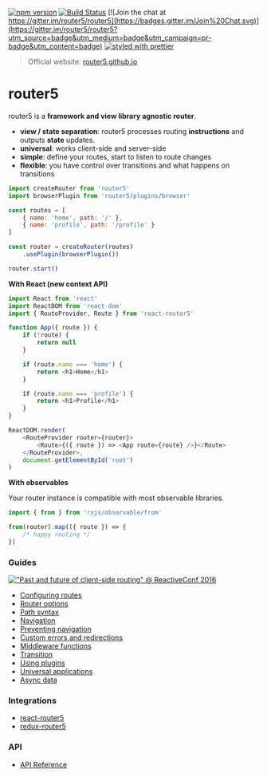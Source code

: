 [![npm version](https://badge.fury.io/js/router5.svg)](http://badge.fury.io/js/router5)
[![Build Status](https://travis-ci.org/router5/router5.svg)](https://travis-ci.org/router5/router5)
[![Join the chat at https://gitter.im/router5/router5](https://badges.gitter.im/Join%20Chat.svg)](https://gitter.im/router5/router5?utm_source=badge&utm_medium=badge&utm_campaign=pr-badge&utm_content=badge)
[![styled with prettier](https://img.shields.io/badge/styled_with-prettier-ff69b4.svg)](https://github.com/prettier/prettier)

> Official website: [router5.github.io](http://router5.github.io)

# router5

router5 is a **framework and view library agnostic router**.

* **view / state separation**: router5 processes routing **instructions** and outputs **state** updates.
* **universal**: works client-side and server-side
* **simple**: define your routes, start to listen to route changes
* **flexible**: you have control over transitions and what happens on transitions

```js
import createRouter from 'router5'
import browserPlugin from 'router5/plugins/browser'

const routes = [
    { name: 'home', path: '/' },
    { name: 'profile', path: '/profile' }
]

const router = createRouter(routes)
    .usePlugin(browserPlugin())

router.start()
```

**With React (new context API)**

```js
import React from 'react'
import ReactDOM from 'react-dom'
import { RouteProvider, Route } from 'react-router5'

function App({ route }) {
    if (!route) {
        return null
    }

    if (route.name === 'home') {
        return <h1>Home</h1>
    }

    if (route.name === 'profile') {
        return <h1>Profile</h1>
    }
}

ReactDOM.render(
    <RouteProvider router={router}>
        <Route>{({ route }) => <App route={route} />}</Route>
    </RouteProvider>,
    document.getElementById('root')
)
```

**With observables**

Your router instance is compatible with most observable libraries.

```js
import { from } from 'rxjs/observable/from'

from(router).map(({ route }) => {
    /* happy routing */
})
```


### Guides

[!["Past and future of client-side routing" @ ReactiveConf 2016](https://cloud.githubusercontent.com/assets/1777517/21482220/e9889d74-cb68-11e6-8077-ea2b3c9d6fb1.png)](https://www.youtube.com/watch?v=hblXdstrAg0)

* [Configuring routes](http://router5.github.io/docs/configuring-routes.html)
* [Router options](http://router5.github.io/docs/router-options.html)
* [Path syntax](http://router5.github.io/docs/path-syntax.html)
* [Navigation](http://router5.github.io/docs/navigation.html)
* [Preventing navigation](http://router5.github.io/docs/preventing-navigation.html)
* [Custom errors and redirections](http://router5.github.io/docs/custom-errors.html)
* [Middleware functions](http://router5.github.io/docs/middleware.html)
* [Transition](http://router5.github.io/docs/transition.html)
* [Using plugins](http://router5.github.io/docs/plugins.html)
* [Universal applications](http://router5.github.io/docs/universal-applications.html)
* [Async data](http://router5.github.io/docs/async-data.html)

### Integrations

* [react-router5](./packages/react-router5)
* [redux-router5](./packages/redux-router5)

### API

* [API Reference](http://router5.github.io/docs/api-reference.html)
